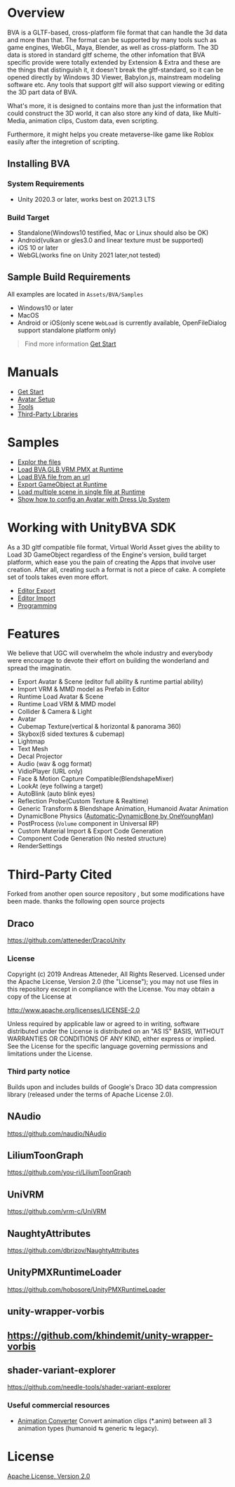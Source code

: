 # Overview

BVA is a GLTF-based, cross-platform file format that can handle the 3d data and more than that. The format can be supported by many tools such as game engines, WebGL, Maya, Blender, as well as cross-platform. The 3D data is stored in standard gltf scheme, the other infomation that BVA specific provide were totally extended by Extension & Extra and these are the things that distinguish it, it doesn't break the gltf-standard, so it can be opened directly by Windows 3D Viewer, Babylon.js, mainstream modeling software etc. Any tools that support gltf will also support viewing or editing the 3D part data of BVA.

What's more, it is designed to contains more than just the information that could construct the 3D world, it can also store any kind of data, like Multi-Media, animation clips, Custom data, even scripting.

Furthermore, it might helps you create metaverse-like game like Roblox easily after the integretion of scripting.

## Installing BVA

### System Requirements 

- Unity 2020.3 or later, works best on 2021.3 LTS

### Build Target

- Standalone(Windows10 testified, Mac or Linux should also be OK)
- Android(vulkan or gles3.0 and linear texture must be supported)
- iOS 10 or later
- WebGL(works fine on Unity 2021 later,not tested)

## Sample Build Requirements

All examples are located in `Assets/BVA/Samples`

- Windows10 or later
- MacOS
- Android or iOS(only scene `WebLoad` is currently available, OpenFileDialog support standalone platform only)

> Find more information [Get Start](docs/basic/GetStart.md)

# Manuals

- [Get Start](docs/GetStart.md)
- [Avatar Setup](docs/work/Avatar.md)
- [Tools](docs/tools/Tools.md)
- [Third-Party Libraries](docs/third_party/Cites.md)


# Samples

- [Explor the files](docs/examples/FileViewer.md)
- [Load BVA,GLB,VRM,PMX at Runtime](docs/examples/RuntimeLoad.md)
- [Load BVA file from an url](docs/examples/WebLoad.md)
- [Export GameObject at Runtime](docs/examples/RuntimeExport.md)
- [Load multiple scene in single file at Runtime](docs/examples/MultipleScenePayload.md)
- [Show how to config an Avatar with Dress Up System](docs/examples/AvatarConfig.md)


# Working with UnityBVA SDK

As a 3D gltf compatible file format, Virtual World Asset gives the ability to Load 3D GameObject regardless of the Engine's version, build target platform, which ease you the pain of creating the Apps that involve user creation. After all, creating such a format is not a piece of cake. A complete set of tools takes even more effort.

- [Editor Export](docs/work/Export.md)
- [Editor Import](docs/work/Import.md)
- [Programming](docs/work/programing/Programing.md)


# Features

We believe that UGC will overwhelm the whole industry and everybody were encourage to devote their effort on building the wonderland and spread the imaginatin.

- Export Avatar & Scene (editor full ability & runtime partial ability)
- Import VRM & MMD model as Prefab in Editor
- Runtime Load Avatar & Scene
- Runtime Load VRM & MMD model
- Collider & Camera & Light
- Avatar
- Cubemap Texture(vertical & horizontal & panorama 360)
- Skybox(6 sided textures & cubemap)
- Lightmap
- Text Mesh
- Decal Projector
- Audio (wav & ogg format)
- VidioPlayer (URL only)
- Face & Motion Capture Compatible(BlendshapeMixer)
- LookAt (eye follwing a target)
- AutoBlink (auto blink eyes)
- Reflection Probe(Custom Texture & Realtime)
- Generic Transform & Blendshape Animation, Humanoid Avatar Animation
- DynamicBone Physics ([Automatic-DynamicBone by OneYoungMan](https://github.com/OneYoungMean/Automatic-DynamicBone))
- PostProcess (`Volume` component in Universal RP)
- Custom Material Import & Export Code Generation
- Component Code Generation (No nested structure)
- RenderSettings


# Third-Party Cited

Forked from another open source repository , but some modifications have been made.
thanks the following open source projects

## Draco
https://github.com/atteneder/DracoUnity

### License
Copyright (c) 2019 Andreas Atteneder, All Rights Reserved. Licensed under the Apache License, Version 2.0 (the "License"); you may not use files in this repository except in compliance with the License. You may obtain a copy of the License at

http://www.apache.org/licenses/LICENSE-2.0

Unless required by applicable law or agreed to in writing, software distributed under the License is distributed on an "AS IS" BASIS, WITHOUT WARRANTIES OR CONDITIONS OF ANY KIND, either express or implied. See the License for the specific language governing permissions and limitations under the License.

### Third party notice
Builds upon and includes builds of Google's Draco 3D data compression library (released under the terms of Apache License 2.0).

## NAudio
https://github.com/naudio/NAudio

## LiliumToonGraph
https://github.com/you-ri/LiliumToonGraph

## UniVRM
https://github.com/vrm-c/UniVRM

## NaughtyAttributes
https://github.com/dbrizov/NaughtyAttributes

## UnityPMXRuntimeLoader
https://github.com/hobosore/UnityPMXRuntimeLoader

## unity-wrapper-vorbis
https://github.com/khindemit/unity-wrapper-vorbis
- 
## shader-variant-explorer
https://github.com/needle-tools/shader-variant-explorer

### Useful commercial resources
- [Animation Converter](https://assetstore.unity.com/packages/tools/animation/animation-converter-107688) Convert animation clips (*.anim) between all 3 animation types (humanoid ⇆ generic ⇆ legacy).

# License
[Apache License, Version 2.0](License.md)